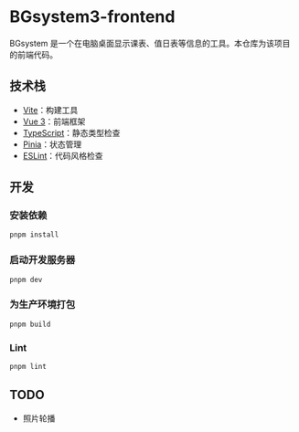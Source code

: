 # BGsystem3-frontend

BGsystem 是一个在电脑桌面显示课表、值日表等信息的工具。本仓库为该项目的前端代码。

## 技术栈

- [Vite](https://vitejs.dev/)：构建工具
- [Vue 3](https://vuejs.org/)：前端框架
- [TypeScript](https://www.typescriptlang.org/)：静态类型检查
- [Pinia](https://pinia.vuejs.org/)：状态管理
- [ESLint](https://eslint.org/)：代码风格检查

## 开发

### 安装依赖

```sh
pnpm install
```

### 启动开发服务器

```sh
pnpm dev
```

### 为生产环境打包

```sh
pnpm build
```

### Lint

```sh
pnpm lint
```

## TODO

+ 照片轮播